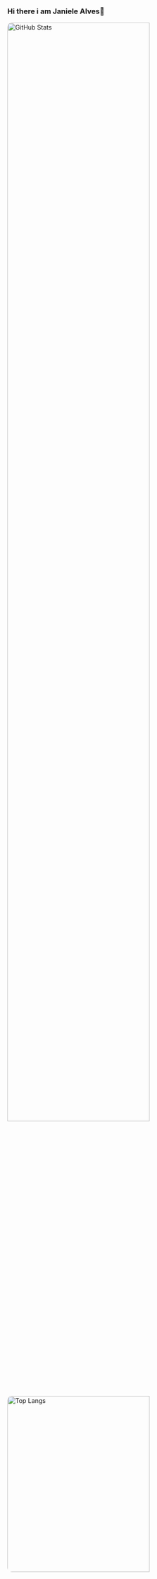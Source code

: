 ### Hi there i am Janiele Alves👋

   <div>
        <img src="https://github-readme-stats.vercel.app/api?username=Janiele-Alves&show_icons=true&theme=radical" alt="GitHub Stats" style="border-radius: 10px; width: 80%;" />
        <img src="https://github-readme-stats.vercel.app/api/top-langs/?username=Janiele-Alves&langs_count=8&theme=radical" alt="Top Langs" style="border-radius: 10px; width: 80%; height:400px;" />
    </div>
 
      
   





<!--
**Janiele-Alves/Janiele-Alves** is a ✨ _special_ ✨ repository because its `README.md` (this file) appears on your GitHub profile.

Here are some ideas to get you started:

- 🔭 I’m currently working on ...
- 🌱 I’m currently learning ...
- 👯 I’m looking to collaborate on ...
- 🤔 I’m looking for help with ...
- 💬 Ask me about ...
- 📫 How to reach me: ...
- 😄 Pronouns: ...
- ⚡ Fun fact: ...
-->

